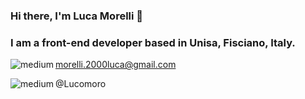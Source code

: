 ### Hi there, I'm Luca Morelli 👋 
### I am a front-end developer based in Unisa, Fisciano, Italy.

<img align="left" alt="medium" src="https://img.shields.io/badge/Gmail-D14836?style=for-the-badge&logo=gmail&logoColor=white" /> morelli.2000luca@gmail.com

<img align="left" alt="medium" src="https://img.shields.io/badge/Telegram-2CA5E0?style=for-the-badge&logo=telegram&logoColor=white" /> @Lucomoro

<!--
**LucoMoro/LucoMoro** is a ✨ _special_ ✨ repository because its `README.md` (this file) appears on your GitHub profile.

Here are some ideas to get you started:

- 🔭 I’m currently working on ...
- 🌱 I’m currently learning ...
- 👯 I’m looking to collaborate on ...
- 🤔 I’m looking for help with ...
- 💬 Ask me about ...
- 📫 How to reach me: ...
- 😄 Pronouns: ...
- ⚡ Fun fact: ...
-->

